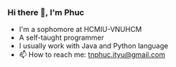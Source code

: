 ### Hi there 👋, I'm Phuc
- I'm a sophomore at HCMIU-VNUHCM
- A self-taught programmer
- I usually work with Java and Python language
- 📫 How to reach me: tnphuc.ityu@gmail.com


<!--
**tnphucccc/tnphucccc** is a ✨ _special_ ✨ repository because its `README.md` (this file) appears on your GitHub profile.

Here are some ideas to get you started:

- 🔭 I’m currently working on ...
- 🌱 I’m currently learning ...
- 👯 I’m looking to collaborate on ...
- 🤔 I’m looking for help with ...
- 💬 Ask me about ...
- 📫 How to reach me: ...
- 😄 Pronouns: ...
- ⚡ Fun fact: ...
-->
